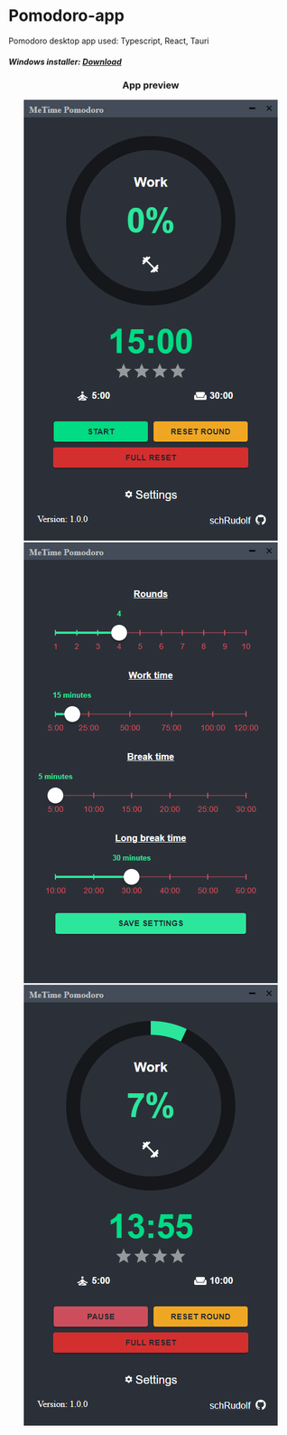 # Pomodoro-app
Pomodoro desktop app used:
Typescript, React, Tauri

##### Windows installer: [Download](https://github.com/schrudolf/pomodoro-app/releases/download/pomodoro/MeTime_1.0.0_x64-setup.exe "Download")

### <p align="center">App preview </p>
<p align="center">
  <img src="https://raw.githubusercontent.com/schrudolf/pomodoro-app/main/pomodoro-app/public/preview/1.png?raw=true" alt="MeTime Pomodoro 01"/>
  <img src="https://raw.githubusercontent.com/schrudolf/pomodoro-app/main/pomodoro-app/public/preview/2.png?raw=true" alt="MeTime Pomodoro 02"/>
  <img src="https://raw.githubusercontent.com/schrudolf/pomodoro-app/main/pomodoro-app/public/preview/3.png?raw=true" alt="MeTime Pomodoro 03"/>
</p>
